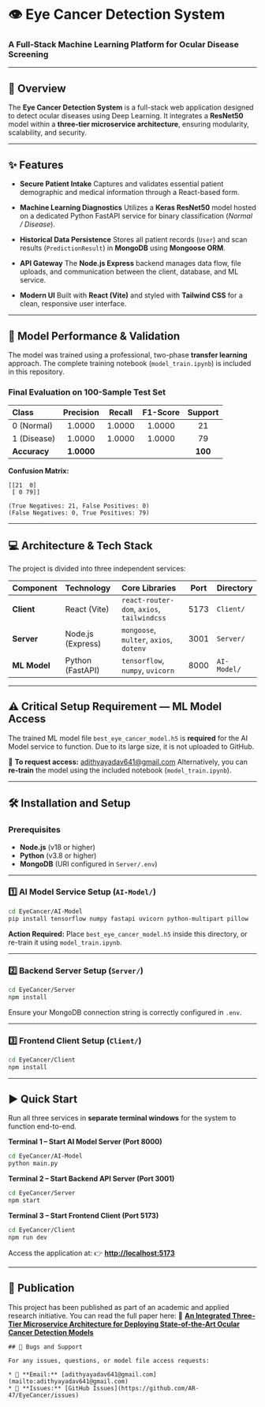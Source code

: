 # 👁️ Eye Cancer Detection System

### A Full-Stack Machine Learning Platform for Ocular Disease Screening

---

## 🔬 Overview

The **Eye Cancer Detection System** is a full-stack web application designed to detect ocular diseases using Deep Learning.
It integrates a **ResNet50** model within a **three-tier microservice architecture**, ensuring modularity, scalability, and security.

---

## ✨ Features

* **Secure Patient Intake**
  Captures and validates essential patient demographic and medical information through a React-based form.

* **Machine Learning Diagnostics**
  Utilizes a **Keras ResNet50** model hosted on a dedicated Python FastAPI service for binary classification (*Normal / Disease*).

* **Historical Data Persistence**
  Stores all patient records (`User`) and scan results (`PredictionResult`) in **MongoDB** using **Mongoose ORM**.

* **API Gateway**
  The **Node.js Express** backend manages data flow, file uploads, and communication between the client, database, and ML service.

* **Modern UI**
  Built with **React (Vite)** and styled with **Tailwind CSS** for a clean, responsive user interface.

---

## 🔬 Model Performance & Validation

The model was trained using a professional, two-phase **transfer learning** approach.
The complete training notebook (`model_train.ipynb`) is included in this repository.

### Final Evaluation on 100-Sample Test Set

| Class        |  Precision | Recall | F1-Score | Support |
| :----------- | :--------: | :----: | :------: | :-----: |
| 0 (Normal)   |   1.0000   | 1.0000 |  1.0000  |    21   |
| 1 (Disease)  |   1.0000   | 1.0000 |  1.0000  |    79   |
| **Accuracy** | **1.0000** |        |          | **100** |

**Confusion Matrix:**

```
[[21  0]
 [ 0 79]]

(True Negatives: 21, False Positives: 0)
(False Negatives: 0, True Positives: 79)
```

---

## 💻 Architecture & Tech Stack

The project is divided into three independent services:

| Component    | Technology        | Core Libraries                             | Port | Directory   |
| :----------- | :---------------- | :----------------------------------------- | :--: | :---------- |
| **Client**   | React (Vite)      | `react-router-dom`, `axios`, `tailwindcss` | 5173 | `Client/`   |
| **Server**   | Node.js (Express) | `mongoose`, `multer`, `axios`, `dotenv`    | 3001 | `Server/`   |
| **ML Model** | Python (FastAPI)  | `tensorflow`, `numpy`, `uvicorn`           | 8000 | `AI-Model/` |

---

## ⚠️ Critical Setup Requirement — ML Model Access

The trained ML model file `best_eye_cancer_model.h5` is **required** for the AI Model service to function.
Due to its large size, it is not uploaded to GitHub.

📩 **To request access:** [adithyayadav641@gmail.com](mailto:adithyayadav641@gmail.com)
Alternatively, you can **re-train** the model using the included notebook (`model_train.ipynb`).

---

## 🛠️ Installation and Setup

### Prerequisites

* **Node.js** (v18 or higher)
* **Python** (v3.8 or higher)
* **MongoDB** (URI configured in `Server/.env`)

---

### 1️⃣ AI Model Service Setup (`AI-Model/`)

```bash
cd EyeCancer/AI-Model
pip install tensorflow numpy fastapi uvicorn python-multipart pillow
```

**Action Required:**
Place `best_eye_cancer_model.h5` inside this directory,
or re-train it using `model_train.ipynb`.

---

### 2️⃣ Backend Server Setup (`Server/`)

```bash
cd EyeCancer/Server
npm install
```

Ensure your MongoDB connection string is correctly configured in `.env`.

---

### 3️⃣ Frontend Client Setup (`Client/`)

```bash
cd EyeCancer/Client
npm install
```

---

## ▶️ Quick Start

Run all three services in **separate terminal windows** for the system to function end-to-end.

**Terminal 1 – Start AI Model Server (Port 8000)**

```bash
cd EyeCancer/AI-Model
python main.py
```

**Terminal 2 – Start Backend API Server (Port 3001)**

```bash
cd EyeCancer/Server
npm start
```

**Terminal 3 – Start Frontend Client (Port 5173)**

```bash
cd EyeCancer/Client
npm run dev
```

Access the application at:
👉 **[http://localhost:5173](http://localhost:5173)**

---

## 📄 Publication

This project has been published as part of an academic and applied research initiative.
You can read the full paper here:
🔗 [**An Integrated Three-Tier Microservice Architecture for Deploying State-of-the-Art Ocular Cancer Detection Models**](https://doi.org/10.5281/zenodo.17409492)

```
## 🐛 Bugs and Support

For any issues, questions, or model file access requests:

* 📧 **Email:** [adithyayadav641@gmail.com](mailto:adithyayadav641@gmail.com)
* 🐛 **Issues:** [GitHub Issues](https://github.com/AR-47/EyeCancer/issues)
